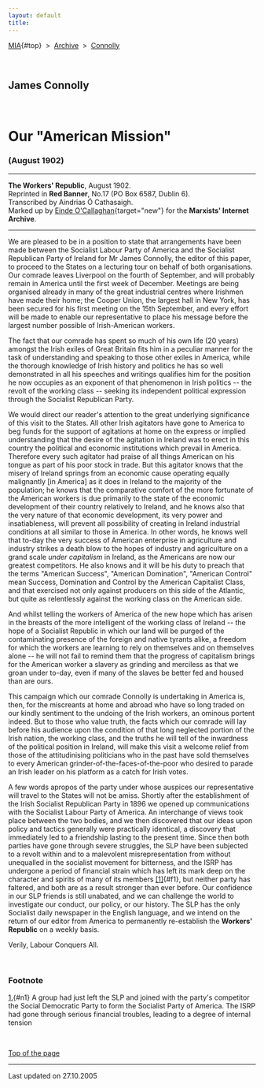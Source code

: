 ```yaml
---
layout: default
title: 
---
```

[MIA](../../../../index.htm){#top}  \> 
[Archive](../../../index.htm)  \>  [Connolly](../../index.htm)

 

## James Connolly

 

# Our "American Mission"

### (August 1902)

------------------------------------------------------------------------

**The Workers' Republic**, August 1902.\
Reprinted in **Red Banner**, No.17 (PO Box 6587, Dublin 6).\
Transcribed by Aindrias Ó Cathasaigh.\
Marked up by [Einde
O'Callaghan](../../../../admin/volunteers/biographies/eocallaghan.htm){target="new"}
for the **Marxists' Internet Archive**.

------------------------------------------------------------------------

We are pleased to be in a position to state that arrangements have been
made between the Socialist Labour Party of America and the Socialist
Republican Party of Ireland for Mr James Connolly, the editor of this
paper, to proceed to the States on a lecturing tour on behalf of both
organisations. Our comrade leaves Liverpool on the fourth of September,
and will probably remain in America until the first week of December.
Meetings are being organised already in many of the great industrial
centres where Irishmen have made their home; the Cooper Union, the
largest hall in New York, has been secured for his first meeting on the
15th September, and every effort will be made to enable our
representative to place his message before the largest number possible
of Irish-American workers.

The fact that our comrade has spent so much of his own life (20 years)
amongst the Irish exiles of Great Britain fits him in a peculiar manner
for the task of understanding and speaking to those other exiles in
America, while the thorough knowledge of Irish history and politics he
has so well demonstrated in all his speeches and writings qualifies him
for the position he now occupies as an exponent of that phenomenon in
Irish politics -- the revolt of the working class -- seeking its
independent political expression through the Socialist Republican Party.

We would direct our reader's attention to the great underlying
significance of this visit to the States. All other Irish agitators have
gone to America to beg funds for the support of agitations at home on
the express or implied understanding that the desire of the agitation in
Ireland was to erect in this country the political and economic
institutions which prevail in America. Therefore every such agitator had
praise of all things American on his tongue as part of his poor stock in
trade. But this agitator knows that the misery of Ireland springs from
an economic cause operating equally malignantly \[in America\] as it
does in Ireland to the majority of the population; he knows that the
comparative comfort of the more fortunate of the American workers is due
primarily to the state of the economic development of their country
relatively to Ireland, and he knows also that the very nature of that
economic development, its very power and insatiableness, will prevent
all possibility of creating in Ireland industrial conditions at all
similar to those in America. In other words, he knows well that to-day
the very success of American enterprise in agriculture and industry
strikes a death blow to the hopes of industry and agriculture on a grand
scale *under capitalism* in Ireland, as the Americans are now our
greatest competitors. He also knows and it will be his duty to preach
that the terms "American Success", "American Domination", "American
Control" mean Success, Domination and Control by the American Capitalist
Class, and that exercised not only against producers on this side of the
Atlantic, but quite as relentlessly against the working class on the
American side.

And whilst telling the workers of America of the new hope which has
arisen in the breasts of the more intelligent of the working class of
Ireland -- the hope of a Socialist Republic in which our land will be
purged of the contaminating presence of the foreign and native tyrants
alike, a freedom for which the workers are learning to rely on
themselves and on themselves alone -- he will not fail to remind them
that the progress of capitalism brings for the American worker a slavery
as grinding and merciless as that we groan under to-day, even if many of
the slaves be better fed and housed than are ours.

This campaign which our comrade Connolly is undertaking in America is,
then, for the miscreants at home and abroad who have so long traded on
our kindly sentiment to the undoing of the Irish workers, an ominous
portent indeed. But to those who value truth, the facts which our
comrade will lay before his audience upon the condition of that long
neglected portion of the Irish nation, the working class, and the truths
he will tell of the inwardness of the political position in Ireland,
will make this visit a welcome relief from those of the attitudinising
politicians who in the past have sold themselves to every American
grinder-of-the-faces-of-the-poor who desired to parade an Irish leader
on his platform as a catch for Irish votes.

A few words apropos of the party under whose auspices our representative
will travel to the States will not be amiss. Shortly after the
establishment of the Irish Socialist Republican Party in 1896 we opened
up communications with the Socialist Labour Party of America. An
interchange of views took place between the two bodies, and we then
discovered that our ideas upon policy and tactics generally were
practically identical, a discovery that immediately led to a friendship
lasting to the present time. Since then both parties have gone through
severe struggles, the SLP have been subjected to a revolt within and to
a malevolent misrepresentation from without unequalled in the socialist
movement for bitterness, and the ISRP has undergone a period of
financial strain which has left its mark deep on the character and
spirits of many of its members [\[1\]](#n1){#f1}, but neither party has
faltered, and both are as a result stronger than ever before. Our
confidence in our SLP friends is still unabated, and we can challenge
the world to investigate our conduct, our policy, or our history. The
SLP has the only Socialist daily newspaper in the English language, and
we intend on the return of our editor from America to permanently
re-establish the **Workers' Republic** on a weekly basis.

Verily, Labour Conquers All.

 

### Footnote

[1.](#f1){#n1} A group had just left the SLP and joined with the party's
competitor the Social Democratic Party to form the Socialist Party of
America. The ISRP had gone through serious financial troubles, leading
to a degree of internal tension

 

[Top of the page](#top)

------------------------------------------------------------------------

Last updated on 27.10.2005
